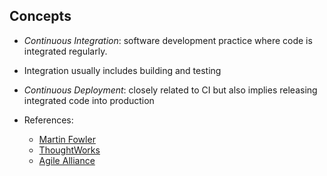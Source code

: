 ## Concepts

- *Continuous Integration*: software development practice where code is
integrated regularly.

- Integration usually includes building and testing  

- *Continuous Deployment*: closely related to CI but also implies releasing
integrated code into production

- References:
  - [Martin Fowler](http://www.martinfowler.com/articles/continuousIntegration.html)
  - [ThoughtWorks](https://www.thoughtworks.com/continuous-integration)
  - [Agile Alliance](https://www.agilealliance.org/glossary/continuous-integration/)
